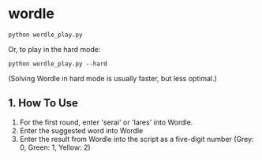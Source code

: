 # wordle

`python wordle_play.py`

Or, to play in the hard mode:

`python wordle_play.py --hard`

(Solving Wordle in hard mode is usually faster, but less optimal.)

## 1. How To Use
1. For the first round, enter 'serai' or 'lares' into Wordle.
1. Enter the suggested word into Wordle
1. Enter the result from Wordle into the script as a five-digit number (Grey: 0, Green: 1, Yellow: 2)
